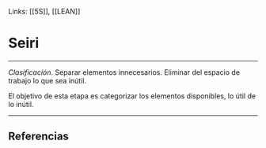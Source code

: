 Links: [[5S]], [[LEAN]]

# Seiri
---

*Clasificación*. Separar elementos innecesarios. Eliminar del espacio de trabajo lo que sea inútil.

El objetivo de esta etapa es categorizar los elementos disponibles, lo útil de lo inútil.

---

## Referencias